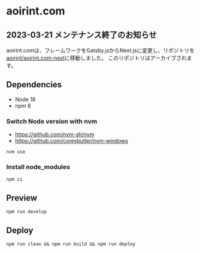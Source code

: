 # aoirint.com

## 2023-03-21 メンテナンス終了のお知らせ

aoirint.comは、フレームワークをGatsby.jsからNext.jsに変更し、リポジトリを[aoirint/aoirint.com-next](https://github.com/aoirint/aoirint.com-next)に移動しました。
このリポジトリはアーカイブされます。

## Dependencies

- Node 18
- npm 8

### Switch Node version with nvm

- <https://github.com/nvm-sh/nvm>
- <https://github.com/coreybutler/nvm-windows>

```shell
nvm use
```

### Install node_modules

```shell
npm ci
```

## Preview

```shell
npm run develop
```

## Deploy

```shell
npm run clean && npm run build && npm run deploy
```
